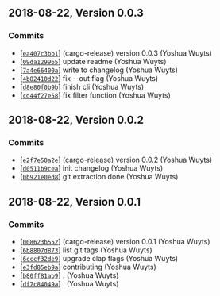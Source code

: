 ## 2018-08-22, Version 0.0.3
### Commits
- [[`ea407c3bb1`](https://github.com/yoshuawuyts/changelog/commits/ea407c3bb1e6dd13d738de0534befb6674dcd97f)] (cargo-release) version 0.0.3 (Yoshua Wuyts)
- [[`09da129965`](https://github.com/yoshuawuyts/changelog/commits/09da12996587af7c0b99baa56ecf3f607e3f7c8f)] update readme (Yoshua Wuyts)
- [[`7a4e66400a`](https://github.com/yoshuawuyts/changelog/commits/7a4e66400abd9cff7789d85163d83f843e619ab3)] write to changelog (Yoshua Wuyts)
- [[`4b82410d22`](https://github.com/yoshuawuyts/changelog/commits/4b82410d223b3f6e3a02cab67f581484ebe2c8f5)] fix --out flag (Yoshua Wuyts)
- [[`d8e80f0b9b`](https://github.com/yoshuawuyts/changelog/commits/d8e80f0b9b3f31ac5def886230067df15426de69)] finish cli (Yoshua Wuyts)
- [[`cd44f27e58`](https://github.com/yoshuawuyts/changelog/commits/cd44f27e58462905c56b639fe1bec6c311094309)] fix filter function (Yoshua Wuyts)

## 2018-08-22, Version 0.0.2
### Commits
- [[`e2f7e50a2e`](https://github.com/yoshuawuyts/changelog/commits/e2f7e50a2e0471ad2f63053e032f2fddf3b89b9b)] (cargo-release) version 0.0.2 (Yoshua Wuyts)
- [[`d0511b9cea`](https://github.com/yoshuawuyts/changelog/commits/d0511b9cea03af48b17ac9ed97d52fa61fc337b1)] init changelog (Yoshua Wuyts)
- [[`0b921e0ed8`](https://github.com/yoshuawuyts/changelog/commits/0b921e0ed87607ffb385bba3b384d83141b5a12c)] git extraction done (Yoshua Wuyts)

## 2018-08-22, Version 0.0.1
### Commits
- [[`008623b552`](https://github.com/yoshuawuyts/changelog/commits/008623b55290ed6ffbf668322049cc8ed085232f)] (cargo-release) version 0.0.1 (Yoshua Wuyts)
- [[`6b8807d873`](https://github.com/yoshuawuyts/changelog/commits/6b8807d873794b9f38fc68894e4b1238814019bd)] list git tags (Yoshua Wuyts)
- [[`6cccf32de9`](https://github.com/yoshuawuyts/changelog/commits/6cccf32de92aef62b005a44d50fe4e8fbad002d8)] upgrade clap flags (Yoshua Wuyts)
- [[`e3fd85eb9a`](https://github.com/yoshuawuyts/changelog/commits/e3fd85eb9adff74f24a8328bff85dee0b9a2d91b)] contributing (Yoshua Wuyts)
- [[`b80ff81ab9`](https://github.com/yoshuawuyts/changelog/commits/b80ff81ab97d6b757b304c0a2425bb3225a4aef4)] . (Yoshua Wuyts)
- [[`df7c84049a`](https://github.com/yoshuawuyts/changelog/commits/df7c84049afdfc24be543da7fdcca69e987a2acb)] . (Yoshua Wuyts)
